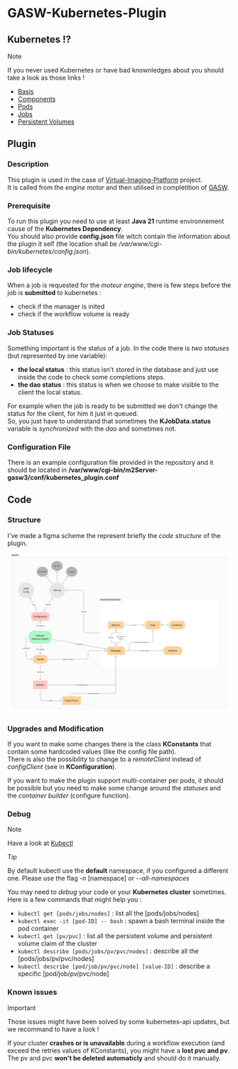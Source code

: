 # GASW-Kubernetes-Plugin
## Kubernetes !?
> [!NOTE]
> If you never used Kubernetes or have bad knownledges about you should take a look as those links !

- [Basis](https://kubernetes.io/fr/docs/tutorials/kubernetes-basics/)
- [Components](https://kubernetes.io/docs/concepts/overview/components/)
- [Pods](https://kubernetes.io/fr/docs/concepts/workloads/pods/pod/)
- [Jobs](https://kubernetes.io/docs/concepts/workloads/controllers/job/)
- [Persistent Volumes](https://kubernetes.io/docs/concepts/storage/persistent-volumes/)

## Plugin
### Description
This plugin is used in the case of [Virtual-Imaging-Platform](https://www.creatis.insa-lyon.fr/vip/) project.  
It is called from the *engine motor* and then utilised in completition of [GASW](https://github.com/virtual-imaging-platform/GASW).  

### Prerequisite
To run this plugin you need to use at least **Java 21** runtime environnement cause of the **Kubernetes Dependency**.  
You should also provide **config.json** file witch contain the information about the plugin it self (the location shall be */var/www/cgi-bin/kubernetes/config.json*).  

### Job lifecycle
When a job is requested for the *moteur engine*, there is few steps before the job is **submitted** to kubernetes :  
+ check if the manager is inited
+ check if the workflow volume is ready

### Job Statuses
Something important is the status of a job.
In the code there is *two statuses* (but represented by one variable):  
+ **the local status** : this status isn't stored in the database and just use inside the code to check some completions steps.  
+ **the dao status** : this status is when we choose to make visible to the client the local status.  

For example when the job is ready to be submitted we don't change the status for the client, for him it just in queued.  
So, you just have to understand that sometimes the **KJobData.status** variable is *synchronized* with the *dao* and sometimes not.  

### Configuration File
There is an example configuration file provided in the repository and it should be located in **/var/www/cgi-bin/m2Server-gasw3/conf/kubernetes_plugin.conf**  

## Code
### Structure
I've made a figma scheme the represent briefly the *code structure* of the plugin. 

![alt text](scheme.png)

### Upgrades and Modification
If you want to make some changes there is the class **KConstants** that contain some hardcoded values (like the config file path).  
There is also the possibility to change to a *remoteClient* instead of *configClient* (see in **KConfiguration**).  

If you want to make the plugin support multi-container per pods, it should be possible but you need to make some change around the *statuses* and the *container builder* (configure function).

### Debug
> [!NOTE]
> Have a look at [Kubectl](https://kubernetes.io/docs/reference/kubectl/)

> [!TIP]
> By default kubectl use the **default** namespace, if you configured a different one. Please use the flag *-n* [namespace] or *--all-namespaces*

You may need to *debug* your code or your **Kubernetes cluster** sometimes. Here is a few commands that might help you :  
+ `kubectl get [pods/jobs/nodes]` : list all the [pods/jobs/nodes]
+ `kubectl exec -it [pod-ID] -- bash` : spawn a bash terminal inside the pod container  
+ `kubectl get [pv/pvc]` : list all the persistent volume and persistent volume claim of the cluster  
+ `kubectl describe [pods/jobs/pv/pvc/nodes]` : describe all the [pods/jobs/pv/pvc/nodes]
+ `kubectl describe [pod/job/pv/pvc/node] [value-ID]` : describe a specific [pod/job/pv/pvc/node]

### Known issues
> [!IMPORTANT]
> Those issues might have been solved by some kubernetes-api updates, but we recommand to have a look !

If your cluster **crashes or is unavailable** during a workflow execution (and exceed the retries values of KConstants), you might have a **lost pvc and pv**.  
The pv and pvc **won't be deleted automaticly** and should do it manually.  